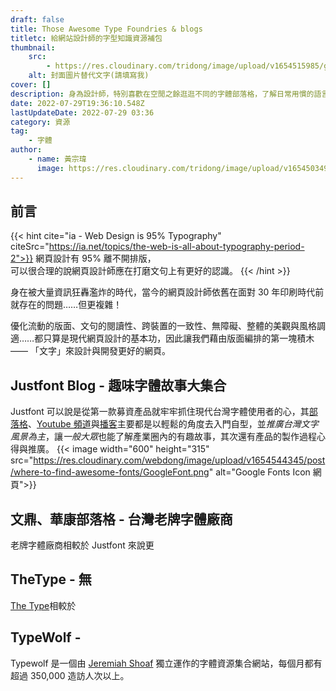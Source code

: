 ```yaml
---
draft: false
title: Those Awesome Type Foundries & blogs
titletc: 給網站設計師的字型知識資源補包
thumbnail:
    src:
        - https://res.cloudinary.com/tridong/image/upload/v1654515985/global/%E4%B8%89%E8%A7%92%E6%9D%B1%E6%9D%B1-%E5%93%81%E7%89%8C%E5%B1%95%E7%A4%BA%E5%B0%81%E9%9D%A2.png
    alt: 封面圖片替代文字(請填寫我)
cover: []
description: 身為設計師，特別喜歡在空閒之餘逛逛不同的字體部落格，了解日常用慣的語言符號中，也有其獨特的歷史和個性。本文為蒐集、學習優良字體資源的地方。
date: 2022-07-29T19:36:10.548Z
lastUpdateDate: 2022-07-29 03:36
category: 資源
tag:
    - 字體
author:
    - name: 黃宗瑋
      image: https://res.cloudinary.com/tridong/image/upload/v1654503496/global/%E9%BB%83%E5%AE%97%E7%91%8B-%E9%A0%AD%E5%83%8F.jpg
---
```


## 前言

{{< hint cite="ia - Web Design is 95% Typography" citeSrc="https://ia.net/topics/the-web-is-all-about-typography-period-2">}}
網頁設計有 95% 離不開排版，<br>可以很合理的說網頁設計師應在打磨文句上有更好的認識。
{{< /hint >}}

身在被大量資訊狂轟濫炸的時代，當今的網頁設計師依舊在面對 30 年印刷時代前就存在的問題……但更複雜！

優化流動的版面、文句的閱讀性、跨裝置的一致性、無障礙、整體的美觀與風格調適……都只算是現代網頁設計的基本功，因此讓我們藉由版面編排的第一塊積木 —— 「文字」來設計與開發更好的網頁。

## Justfont Blog - 趣味字體故事大集合

Justfont 可以說是從第一款募資產品就牢牢抓住現代台灣字體使用者的心，其[部落格](https://blog.justfont.com/)、[Youtube 頻道](https://www.youtube.com/channel/UC1j5OXLtUj_Hq3zjsITs4Bw)與[播客](https://podcasts.apple.com/sg/podcast/%E5%AD%97%E5%9E%8B%E8%85%A6%E8%A3%9C-a-knob-of-font/id1514491744?l=zh)主要都是以輕鬆的角度去入門自型，並*推廣台灣文字風景為主*，讓*一般大眾*也能了解產業圈內的有趣故事，其次還有產品的製作過程心得與推廣。
{{< image width="600" height="315" src="https://res.cloudinary.com/webdong/image/upload/v1654544345/post/where-to-find-awesome-fonts/GoogleFont.png" alt="Google Fonts Icon 網頁">}}

## 文鼎、華康部落格 - 台灣老牌字體廠商

老牌字體廠商相較於 Justfont 來說更

## TheType - 無

[The Type](https://www.thetype.com/)相較於

## TypeWolf -

Typewolf 是一個由 [Jeremiah Shoaf](https://www.jeremiahshoaf.com/) 獨立運作的字體資源集合網站，每個月都有超過 350,000 造訪人次以上。
